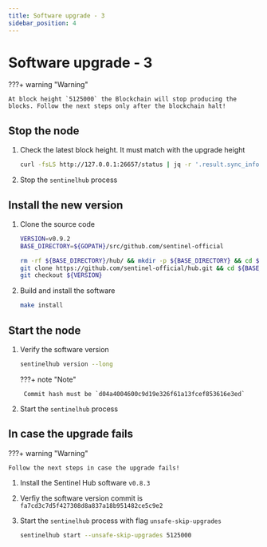 ```yaml
---
title: Software upgrade - 3
sidebar_position: 4
---
```


# Software upgrade - 3

???+ warning "Warning"

    At block height `5125000` the Blockchain will stop producing the blocks. Follow the next steps only after the blockchain halt!

## Stop the node

1. Check the latest block height. It must match with the upgrade height

    ``` sh
    curl -fsLS http://127.0.0.1:26657/status | jq -r '.result.sync_info.latest_block_height'
    ```

2. Stop the `sentinelhub` process

## Install the new version

1. Clone the source code

    ``` sh
    VERSION=v0.9.2
    BASE_DIRECTORY=${GOPATH}/src/github.com/sentinel-official

    rm -rf ${BASE_DIRECTORY}/hub/ && mkdir -p ${BASE_DIRECTORY} && cd ${BASE_DIRECTORY}/ && \
    git clone https://github.com/sentinel-official/hub.git && cd ${BASE_DIRECTORY}/hub/ && \
    git checkout ${VERSION}
    ```

2. Build and install the software

    ``` sh
    make install
    ```

## Start the node

1. Verify the software version

    ``` sh
    sentinelhub version --long
    ```

    ???+ note "Note"

        Commit hash must be `d04a4004600c9d19e326f61a13fcef853616e3ed`

2. Start the `sentinelhub` process

## In case the upgrade fails

???+ warning "Warning"

    Follow the next steps in case the upgrade fails!

1. Install the Sentinel Hub software `v0.8.3`

2. Verfiy the software version commit is `fa7cd3c7d5f427308d8a837a18b951482ce5c9e2`

3. Start the `sentinelhub` process with flag `unsafe-skip-upgrades`

    ``` sh
    sentinelhub start --unsafe-skip-upgrades 5125000
    ```